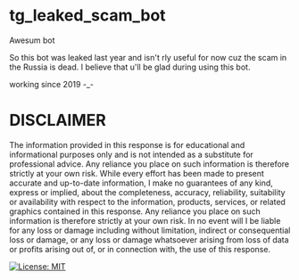 # tg_leaked_scam_bot
Awesum bot

So this bot was leaked last year and isn't rly useful for now cuz the scam in the Russia is dead.
I believe that u'll be glad during using this bot.

working since 2019 -_-

# DISCLAIMER
The information provided in this response is for educational and informational purposes only and is not intended as a substitute for professional advice. Any reliance you place on such information is therefore strictly at your own risk. While every effort has been made to present accurate and up-to-date information, I make no guarantees of any kind, express or implied, about the completeness, accuracy, reliability, suitability or availability with respect to the information, products, services, or related graphics contained in this response. Any reliance you place on such information is therefore strictly at your own risk. In no event will I be liable for any loss or damage including without limitation, indirect or consequential loss or damage, or any loss or damage whatsoever arising from loss of data or profits arising out of, or in connection with, the use of this response.

[![License: MIT](https://img.shields.io/badge/License-MIT-yellow.svg)](https://opensource.org/licenses/MIT)
